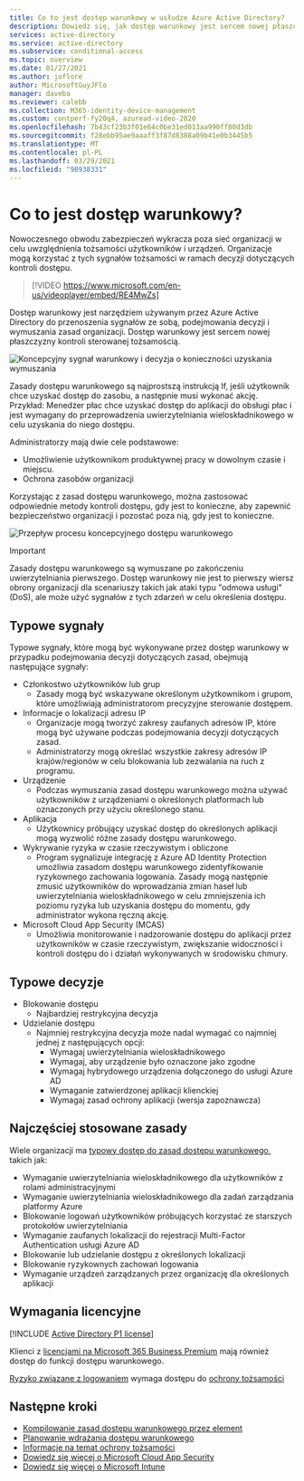 ```yaml
---
title: Co to jest dostęp warunkowy w usłudze Azure Active Directory?
description: Dowiedz się, jak dostęp warunkowy jest sercem nowej płaszczyzny kontroli sterowanej tożsamością.
services: active-directory
ms.service: active-directory
ms.subservice: conditional-access
ms.topic: overview
ms.date: 01/27/2021
ms.author: joflore
author: MicrosoftGuyJFlo
manager: daveba
ms.reviewer: calebb
ms.collection: M365-identity-device-management
ms.custom: contperf-fy20q4, azuread-video-2020
ms.openlocfilehash: 7b43cf23b3f01e64c0be31ed013aa990ff80d3db
ms.sourcegitcommit: f28ebb95ae9aaaff3f87d8388a09b41e0b3445b5
ms.translationtype: MT
ms.contentlocale: pl-PL
ms.lasthandoff: 03/29/2021
ms.locfileid: "98938331"
---
```

# <a name="what-is-conditional-access"></a>Co to jest dostęp warunkowy?

Nowoczesnego obwodu zabezpieczeń wykracza poza sieć organizacji w celu uwzględnienia tożsamości użytkowników i urządzeń. Organizacje mogą korzystać z tych sygnałów tożsamości w ramach decyzji dotyczących kontroli dostępu. 

> [!VIDEO https://www.microsoft.com/en-us/videoplayer/embed/RE4MwZs]

Dostęp warunkowy jest narzędziem używanym przez Azure Active Directory do przenoszenia sygnałów ze sobą, podejmowania decyzji i wymuszania zasad organizacji. Dostęp warunkowy jest sercem nowej płaszczyzny kontroli sterowanej tożsamością.

![Koncepcyjny sygnał warunkowy i decyzja o konieczności uzyskania wymuszania](./media/overview/conditional-access-signal-decision-enforcement.png)

Zasady dostępu warunkowego są najprostszą instrukcją If, jeśli użytkownik chce uzyskać dostęp do zasobu, a następnie musi wykonać akcję. Przykład: Menedżer płac chce uzyskać dostęp do aplikacji do obsługi płac i jest wymagany do przeprowadzenia uwierzytelniania wieloskładnikowego w celu uzyskania do niego dostępu.

Administratorzy mają dwie cele podstawowe:

- Umożliwienie użytkownikom produktywnej pracy w dowolnym czasie i miejscu.
- Ochrona zasobów organizacji

Korzystając z zasad dostępu warunkowego, można zastosować odpowiednie metody kontroli dostępu, gdy jest to konieczne, aby zapewnić bezpieczeństwo organizacji i pozostać poza nią, gdy jest to konieczne.

![Przepływ procesu koncepcyjnego dostępu warunkowego](./media/overview/conditional-access-overview-how-it-works.png)

> [!IMPORTANT]
> Zasady dostępu warunkowego są wymuszane po zakończeniu uwierzytelniania pierwszego. Dostęp warunkowy nie jest to pierwszy wiersz obrony organizacji dla scenariuszy takich jak ataki typu "odmowa usługi" (DoS), ale może użyć sygnałów z tych zdarzeń w celu określenia dostępu.

## <a name="common-signals"></a>Typowe sygnały

Typowe sygnały, które mogą być wykonywane przez dostęp warunkowy w przypadku podejmowania decyzji dotyczących zasad, obejmują następujące sygnały:

- Członkostwo użytkowników lub grup
   - Zasady mogą być wskazywane określonym użytkownikom i grupom, które umożliwiają administratorom precyzyjne sterowanie dostępem.
- Informacje o lokalizacji adresu IP
   - Organizacje mogą tworzyć zakresy zaufanych adresów IP, które mogą być używane podczas podejmowania decyzji dotyczących zasad. 
   - Administratorzy mogą określać wszystkie zakresy adresów IP krajów/regionów w celu blokowania lub zezwalania na ruch z programu.
- Urządzenie
   - Podczas wymuszania zasad dostępu warunkowego można używać użytkowników z urządzeniami o określonych platformach lub oznaczonych przy użyciu określonego stanu.
- Aplikacja
   - Użytkownicy próbujący uzyskać dostęp do określonych aplikacji mogą wyzwolić różne zasady dostępu warunkowego. 
- Wykrywanie ryzyka w czasie rzeczywistym i obliczone
   - Program sygnalizuje integrację z Azure AD Identity Protection umożliwia zasadom dostępu warunkowego zidentyfikowanie ryzykownego zachowania logowania. Zasady mogą następnie zmusić użytkowników do wprowadzania zmian haseł lub uwierzytelniania wieloskładnikowego w celu zmniejszenia ich poziomu ryzyka lub uzyskania dostępu do momentu, gdy administrator wykona ręczną akcję.
- Microsoft Cloud App Security (MCAS)
   - Umożliwia monitorowanie i nadzorowanie dostępu do aplikacji przez użytkowników w czasie rzeczywistym, zwiększanie widoczności i kontroli dostępu do i działań wykonywanych w środowisku chmury.

## <a name="common-decisions"></a>Typowe decyzje

- Blokowanie dostępu
   - Najbardziej restrykcyjna decyzja
- Udzielanie dostępu
   - Najmniej restrykcyjna decyzja może nadal wymagać co najmniej jednej z następujących opcji:
      - Wymagaj uwierzytelniania wieloskładnikowego
      - Wymagaj, aby urządzenie było oznaczone jako zgodne
      - Wymagaj hybrydowego urządzenia dołączonego do usługi Azure AD
      - Wymaganie zatwierdzonej aplikacji klienckiej
      - Wymagaj zasad ochrony aplikacji (wersja zapoznawcza)

## <a name="commonly-applied-policies"></a>Najczęściej stosowane zasady

Wiele organizacji ma [typowy dostęp do zasad dostępu warunkowego,](concept-conditional-access-policy-common.md) takich jak:

- Wymaganie uwierzytelniania wieloskładnikowego dla użytkowników z rolami administracyjnymi
- Wymaganie uwierzytelniania wieloskładnikowego dla zadań zarządzania platformy Azure
- Blokowanie logowań użytkowników próbujących korzystać ze starszych protokołów uwierzytelniania
- Wymaganie zaufanych lokalizacji do rejestracji Multi-Factor Authentication usługi Azure AD
- Blokowanie lub udzielanie dostępu z określonych lokalizacji
- Blokowanie ryzykownych zachowań logowania
- Wymaganie urządzeń zarządzanych przez organizację dla określonych aplikacji

## <a name="license-requirements"></a>Wymagania licencyjne

[!INCLUDE [Active Directory P1 license](../../../includes/active-directory-p1-license.md)]

Klienci z [licencjami na Microsoft 365 Business Premium](/office365/servicedescriptions/microsoft-365-service-descriptions/microsoft-365-business-service-description) mają również dostęp do funkcji dostępu warunkowego. 

[Ryzyko związane z logowaniem](concept-conditional-access-conditions.md#sign-in-risk) wymaga dostępu do [ochrony tożsamości](../identity-protection/overview-identity-protection.md)

## <a name="next-steps"></a>Następne kroki

- [Kompilowanie zasad dostępu warunkowego przez element](concept-conditional-access-policies.md)
- [Planowanie wdrażania dostępu warunkowego](plan-conditional-access.md)
- [Informacje na temat ochrony tożsamości](../identity-protection/overview-identity-protection.md)
- [Dowiedz się więcej o Microsoft Cloud App Security](/cloud-app-security/what-is-cloud-app-security)
- [Dowiedz się więcej o Microsoft Intune](/intune/index)
